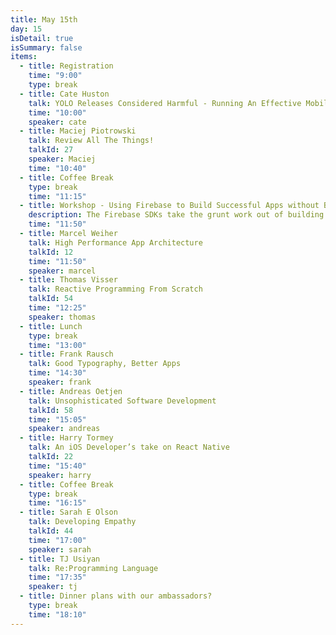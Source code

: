 ```yaml
---
title: May 15th
day: 15
isDetail: true
isSummary: false
items:
  - title: Registration
    time: "9:00"
    type: break
  - title: Cate Huston
    talk: YOLO Releases Considered Harmful - Running An Effective Mobile Engineering Team
    time: "10:00"
    speaker: cate
  - title: Maciej Piotrowski
    talk: Review All The Things!
    talkId: 27
    speaker: Maciej
    time: "10:40"
  - title: Coffee Break
    type: break
    time: "11:15"
  - title: Workshop - Using Firebase to Build Successful Apps without Backend Code
    description: The Firebase SDKs take the grunt work out of building software - taking care of data storage, synchronization, file storage, authentication, and other backend functionalities so that your time is spent polishing user interactions. In this workshop, we will guide you through building a sophisticated real-time iOS app using only the Firebase iOS SDKs. We will showcase the various ways Firebase can help you be successful and provide on-site assistance should you have any questions.
    time: "11:50"
  - title: Marcel Weiher  
    talk: High Performance App Architecture
    talkId: 12
    time: "11:50"
    speaker: marcel
  - title: Thomas Visser 
    talk: Reactive Programming From Scratch
    talkId: 54
    time: "12:25"
    speaker: thomas
  - title: Lunch
    type: break
    time: "13:00"
  - title: Frank Rausch
    talk: Good Typography, Better Apps
    time: "14:30"
    speaker: frank
  - title: Andreas Oetjen
    talk: Unsophisticated Software Development
    talkId: 58
    time: "15:05"
    speaker: andreas
  - title: Harry Tormey
    talk: An iOS Developer’s take on React Native
    talkId: 22
    time: "15:40"
    speaker: harry
  - title: Coffee Break
    type: break
    time: "16:15"
  - title: Sarah E Olson
    talk: Developing Empathy
    talkId: 44
    time: "17:00"
    speaker: sarah
  - title: TJ Usiyan
    talk: Re:Programming Language
    time: "17:35"
    speaker: tj
  - title: Dinner plans with our ambassadors?
    type: break
    time: "18:10"
---
```

